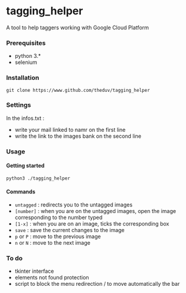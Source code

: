 # tagging_helper
A tool to help taggers working with Google Cloud Platform

### Prerequisites

- python 3.*
- selenium

### Installation

`git clone https://www.github.com/theduv/tagging_helper`

### Settings

In the infos.txt :
- write your mail linked to namr on the first line
- write the link to the images bank on the second line

### Usage

#### Getting started

`python3 ./tagging_helper`

#### Commands

- `untagged` : redirects you to the untagged images
- `[number]` : when you are on the untagged images, open the image corresponding to the number typed
- `[1-x]` : when you are on an image, ticks the corresponding box
- `save` : save the current changes to the image
- `p` or `P` : move to the previous image
- `n` or `N` : move to the next image

### To do

- tkinter interface
- elements not found protection
- script to block the menu redirection / to move automatically the bar
